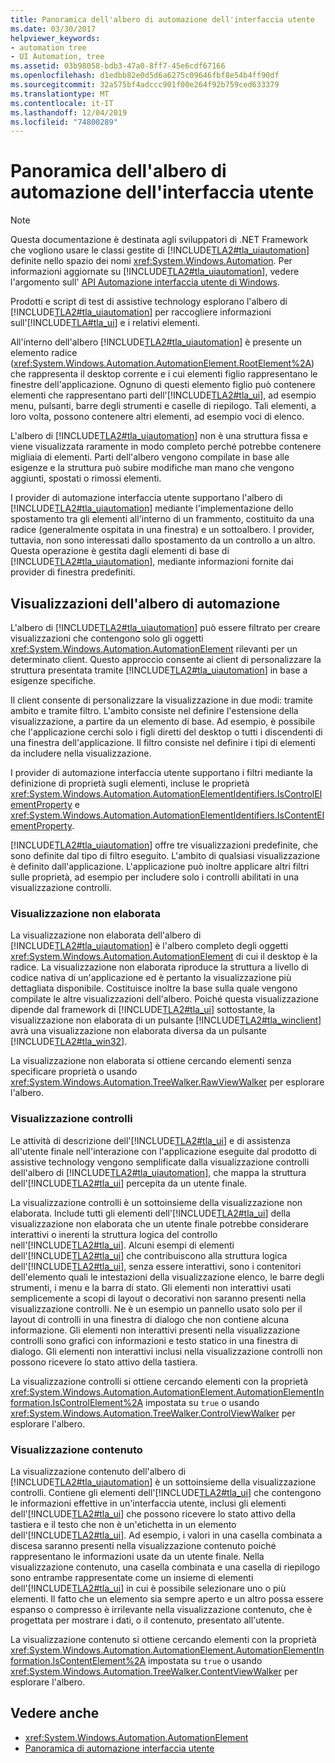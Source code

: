 ```yaml
---
title: Panoramica dell'albero di automazione dell'interfaccia utente
ms.date: 03/30/2017
helpviewer_keywords:
- automation tree
- UI Automation, tree
ms.assetid: 03b98058-bdb3-47a0-8ff7-45e6cdf67166
ms.openlocfilehash: d1edbb82e0d5d6a6275c09646fbf8e54b4ff90df
ms.sourcegitcommit: 32a575bf4adccc901f00e264f92b759ced633379
ms.translationtype: MT
ms.contentlocale: it-IT
ms.lasthandoff: 12/04/2019
ms.locfileid: "74800289"
---
```

# <a name="ui-automation-tree-overview"></a>Panoramica dell'albero di automazione dell'interfaccia utente
> [!NOTE]
> Questa documentazione è destinata agli sviluppatori di .NET Framework che vogliono usare le classi gestite di [!INCLUDE[TLA2#tla_uiautomation](../../../includes/tla2sharptla-uiautomation-md.md)] definite nello spazio dei nomi <xref:System.Windows.Automation>. Per informazioni aggiornate su [!INCLUDE[TLA2#tla_uiautomation](../../../includes/tla2sharptla-uiautomation-md.md)], vedere l'argomento sull' [API Automazione interfaccia utente di Windows](/windows/win32/winauto/entry-uiauto-win32).  
  
 Prodotti e script di test di assistive technology esplorano l'albero di [!INCLUDE[TLA2#tla_uiautomation](../../../includes/tla2sharptla-uiautomation-md.md)] per raccogliere informazioni sull'[!INCLUDE[TLA#tla_ui](../../../includes/tlasharptla-ui-md.md)] e i relativi elementi.  
  
 All'interno dell'albero [!INCLUDE[TLA2#tla_uiautomation](../../../includes/tla2sharptla-uiautomation-md.md)] è presente un elemento radice (<xref:System.Windows.Automation.AutomationElement.RootElement%2A>) che rappresenta il desktop corrente e i cui elementi figlio rappresentano le finestre dell'applicazione. Ognuno di questi elemento figlio può contenere elementi che rappresentano parti dell'[!INCLUDE[TLA2#tla_ui](../../../includes/tla2sharptla-ui-md.md)], ad esempio menu, pulsanti, barre degli strumenti e caselle di riepilogo. Tali elementi, a loro volta, possono contenere altri elementi, ad esempio voci di elenco.  
  
 L'albero di [!INCLUDE[TLA2#tla_uiautomation](../../../includes/tla2sharptla-uiautomation-md.md)] non è una struttura fissa e viene visualizzata raramente in modo completo perché potrebbe contenere migliaia di elementi. Parti dell'albero vengono compilate in base alle esigenze e la struttura può subire modifiche man mano che vengono aggiunti, spostati o rimossi elementi.  
  
 I provider di automazione interfaccia utente supportano l'albero di [!INCLUDE[TLA2#tla_uiautomation](../../../includes/tla2sharptla-uiautomation-md.md)] mediante l'implementazione dello spostamento tra gli elementi all'interno di un frammento, costituito da una radice (generalmente ospitata in una finestra) e un sottoalbero. I provider, tuttavia, non sono interessati dallo spostamento da un controllo a un altro. Questa operazione è gestita dagli elementi di base di [!INCLUDE[TLA2#tla_uiautomation](../../../includes/tla2sharptla-uiautomation-md.md)], mediante informazioni fornite dai provider di finestra predefiniti.  
  
<a name="uiautomation_tree_view"></a>   
## <a name="views-of-the-automation-tree"></a>Visualizzazioni dell'albero di automazione  
 L'albero di [!INCLUDE[TLA2#tla_uiautomation](../../../includes/tla2sharptla-uiautomation-md.md)] può essere filtrato per creare visualizzazioni che contengono solo gli oggetti <xref:System.Windows.Automation.AutomationElement> rilevanti per un determinato client. Questo approccio consente ai client di personalizzare la struttura presentata tramite [!INCLUDE[TLA2#tla_uiautomation](../../../includes/tla2sharptla-uiautomation-md.md)] in base a esigenze specifiche.  
  
 Il client consente di personalizzare la visualizzazione in due modi: tramite ambito e tramite filtro. L'ambito consiste nel definire l'estensione della visualizzazione, a partire da un elemento di base. Ad esempio, è possibile che l'applicazione cerchi solo i figli diretti del desktop o tutti i discendenti di una finestra dell'applicazione. Il filtro consiste nel definire i tipi di elementi da includere nella visualizzazione.  
  
 I provider di automazione interfaccia utente supportano i filtri mediante la definizione di proprietà sugli elementi, incluse le proprietà <xref:System.Windows.Automation.AutomationElementIdentifiers.IsControlElementProperty> e <xref:System.Windows.Automation.AutomationElementIdentifiers.IsContentElementProperty>.  
  
 [!INCLUDE[TLA2#tla_uiautomation](../../../includes/tla2sharptla-uiautomation-md.md)] offre tre visualizzazioni predefinite, che sono definite dal tipo di filtro eseguito. L'ambito di qualsiasi visualizzazione è definito dall'applicazione. L'applicazione può inoltre applicare altri filtri sulle proprietà, ad esempio per includere solo i controlli abilitati in una visualizzazione controlli.  
  
<a name="uiautomation_raw_view"></a>   
### <a name="raw-view"></a>Visualizzazione non elaborata  
 La visualizzazione non elaborata dell'albero di [!INCLUDE[TLA2#tla_uiautomation](../../../includes/tla2sharptla-uiautomation-md.md)] è l'albero completo degli oggetti <xref:System.Windows.Automation.AutomationElement> di cui il desktop è la radice. La visualizzazione non elaborata riproduce la struttura a livello di codice nativa di un'applicazione ed è pertanto la visualizzazione più dettagliata disponibile. Costituisce inoltre la base sulla quale vengono compilate le altre visualizzazioni dell'albero. Poiché questa visualizzazione dipende dal framework di [!INCLUDE[TLA2#tla_ui](../../../includes/tla2sharptla-ui-md.md)] sottostante, la visualizzazione non elaborata di un pulsante [!INCLUDE[TLA2#tla_winclient](../../../includes/tla2sharptla-winclient-md.md)] avrà una visualizzazione non elaborata diversa da un pulsante [!INCLUDE[TLA2#tla_win32](../../../includes/tla2sharptla-win32-md.md)].  
  
 La visualizzazione non elaborata si ottiene cercando elementi senza specificare proprietà o usando <xref:System.Windows.Automation.TreeWalker.RawViewWalker> per esplorare l'albero.  
  
<a name="uiautomation_control_view"></a>   
### <a name="control-view"></a>Visualizzazione controlli  
 Le attività di descrizione dell'[!INCLUDE[TLA2#tla_ui](../../../includes/tla2sharptla-ui-md.md)] e di assistenza all'utente finale nell'interazione con l'applicazione eseguite dal prodotto di assistive technology vengono semplificate dalla visualizzazione controlli dell'albero di [!INCLUDE[TLA2#tla_uiautomation](../../../includes/tla2sharptla-uiautomation-md.md)], che mappa la struttura dell'[!INCLUDE[TLA2#tla_ui](../../../includes/tla2sharptla-ui-md.md)] percepita da un utente finale.  
  
 La visualizzazione controlli è un sottoinsieme della visualizzazione non elaborata. Include tutti gli elementi dell'[!INCLUDE[TLA2#tla_ui](../../../includes/tla2sharptla-ui-md.md)] della visualizzazione non elaborata che un utente finale potrebbe considerare interattivi o inerenti la struttura logica del controllo nell'[!INCLUDE[TLA2#tla_ui](../../../includes/tla2sharptla-ui-md.md)]. Alcuni esempi di elementi dell'[!INCLUDE[TLA2#tla_ui](../../../includes/tla2sharptla-ui-md.md)] che contribuiscono alla struttura logica dell'[!INCLUDE[TLA2#tla_ui](../../../includes/tla2sharptla-ui-md.md)], senza essere interattivi, sono i contenitori dell'elemento quali le intestazioni della visualizzazione elenco, le barre degli strumenti, i menu e la barra di stato. Gli elementi non interattivi usati semplicemente a scopi di layout o decorativi non saranno presenti nella visualizzazione controlli. Ne è un esempio un pannello usato solo per il layout di controlli in una finestra di dialogo che non contiene alcuna informazione. Gli elementi non interattivi presenti nella visualizzazione controlli sono grafici con informazioni e testo statico in una finestra di dialogo. Gli elementi non interattivi inclusi nella visualizzazione controlli non possono ricevere lo stato attivo della tastiera.  
  
 La visualizzazione controlli si ottiene cercando elementi con la proprietà <xref:System.Windows.Automation.AutomationElement.AutomationElementInformation.IsControlElement%2A> impostata su `true` o usando <xref:System.Windows.Automation.TreeWalker.ControlViewWalker> per esplorare l'albero.  
  
<a name="uiautomation_content_view"></a>   
### <a name="content-view"></a>Visualizzazione contenuto  
 La visualizzazione contenuto dell'albero di [!INCLUDE[TLA2#tla_uiautomation](../../../includes/tla2sharptla-uiautomation-md.md)] è un sottoinsieme della visualizzazione controlli. Contiene gli elementi dell'[!INCLUDE[TLA2#tla_ui](../../../includes/tla2sharptla-ui-md.md)] che contengono le informazioni effettive in un'interfaccia utente, inclusi gli elementi dell'[!INCLUDE[TLA2#tla_ui](../../../includes/tla2sharptla-ui-md.md)] che possono ricevere lo stato attivo della tastiera e il testo che non è un'etichetta in un elemento dell'[!INCLUDE[TLA2#tla_ui](../../../includes/tla2sharptla-ui-md.md)]. Ad esempio, i valori in una casella combinata a discesa saranno presenti nella visualizzazione contenuto poiché rappresentano le informazioni usate da un utente finale. Nella visualizzazione contenuto, una casella combinata e una casella di riepilogo sono entrambe rappresentate come un insieme di elementi dell'[!INCLUDE[TLA2#tla_ui](../../../includes/tla2sharptla-ui-md.md)] in cui è possibile selezionare uno o più elementi. Il fatto che un elemento sia sempre aperto e un altro possa essere espanso o compresso è irrilevante nella visualizzazione contenuto, che è progettata per mostrare i dati, o il contenuto, presentato all'utente.  
  
 La visualizzazione contenuto si ottiene cercando elementi con la proprietà <xref:System.Windows.Automation.AutomationElement.AutomationElementInformation.IsContentElement%2A> impostata su `true` o usando <xref:System.Windows.Automation.TreeWalker.ContentViewWalker> per esplorare l'albero.  
  
## <a name="see-also"></a>Vedere anche

- <xref:System.Windows.Automation.AutomationElement>
- [Panoramica di automazione interfaccia utente](ui-automation-overview.md)
